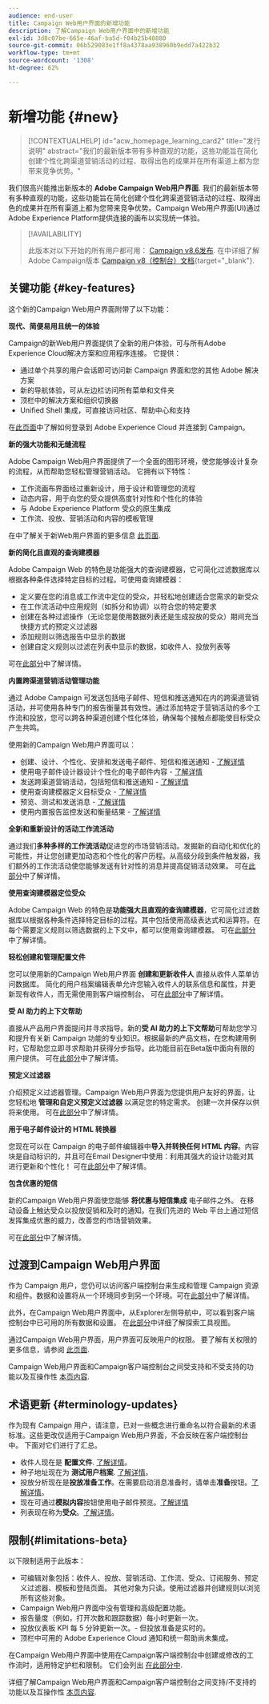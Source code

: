 ```yaml
---
audience: end-user
title: Campaign Web用户界面的新增功能
description: 了解Campaign Web用户界面中的新增功能
exl-id: 3d8c07be-665e-46af-ba5d-f04b25b40880
source-git-commit: 06b529083e1ff8a4378aa938960b9edd7a422b32
workflow-type: tm+mt
source-wordcount: '1308'
ht-degree: 62%

---
```



# 新增功能 {#new}

>[!CONTEXTUALHELP]
>id="acw_homepage_learning_card2"
>title="发行说明"
>abstract="我们的最新版本带有多种直观的功能，这些功能旨在简化创建个性化跨渠道营销活动的过程、取得出色的成果并在所有渠道上都为您带来竞争优势。"

我们很高兴能推出新版本的 **Adobe Campaign Web用户界面**. 我们的最新版本带有多种直观的功能，这些功能旨在简化创建个性化跨渠道营销活动的过程、取得出色的成果并在所有渠道上都为您带来竞争优势。Campaign Web用户界面(UI)通过Adobe Experience Platform提供连接的画布以实现统一体验。


>[!AVAILABILITY]
>
>此版本对以下开始的所有用户都可用： [Campaign v8.6发布](https://experienceleague.adobe.com/docs/campaign/campaign-v8/releases/release-notes.html). 在中详细了解Adobe Campaign版本 [Campaign v8（控制台）文档](https://experienceleague.adobe.com/docs/campaign/campaign-v8/releases/upgrades.html){target="_blank"}.


## 关键功能 {#key-features}

这个新的Campaign Web用户界面附带了以下功能：

**现代、简便易用且统一的体验**

Campaign的新Web用户界面提供了全新的用户体验，可与所有Adobe Experience Cloud解决方案和应用程序连接。 它提供：

* 通过单个共享的用户会话即可访问新 Campaign 界面和您的其他 Adobe 解决方案
* 新的导航体验，可从左边栏访问所有菜单和文件夹
* 顶栏中的解决方案和组织切换器
* Unified Shell 集成，可直接访问社区、帮助中心和支持

在[此页面](../get-started/connect-to-campaign.md)中了解如何登录到 Adobe Experience Cloud 并连接到 Campaign。


**新的强大功能和无缝流程**

Adobe Campaign Web用户界面提供了一个全面的图形环境，使您能够设计复杂的流程，从而帮助您轻松管理营销活动。 它拥有以下特性：

* 工作流画布界面经过重新设计，用于设计和管理您的流程
* 动态内容，用于向您的受众提供高度针对性和个性化的体验
* 与 Adobe Experience Platform 受众的原生集成
* 工作流、投放、营销活动和内容的模板管理

在中了解关于新Web用户界面的更多信息 [此页面](../get-started/user-interface.md).

**新的简化且直观的查询建模器**

Adobe Campaign Web 的特色是功能强大的查询建模器，它可简化过滤数据库以根据各种条件选择特定目标的过程。可使用查询建模器：

* 定义要在您的消息或工作流中定位的受众，并轻松地创建适合您需求的新受众
* 在工作流活动中应用规则（如拆分和协调）以符合您的特定要求
* 创建在各种过滤操作（无论您是使用数据列表还是生成投放的受众）期间充当快捷方式的预定义过滤器
* 添加规则以筛选报告中显示的数据
* 创建自定义规则以过滤在列表中显示的数据，如收件人、投放列表等

可在[此部分](../query/query-modeler-overview.md)中了解详情。


**内置跨渠道营销活动管理功能**

通过 Adobe Campaign 可发送包括电子邮件、短信和推送通知在内的跨渠道营销活动，并可使用各种专门的报告衡量其有效性。通过添加特定于营销活动的多个工作流和投放，您可以跨各种渠道创建个性化体验，确保每个接触点都能使目标受众产生共鸣。

使用新的Campaign Web用户界面可以：

* 创建、设计、个性化、安排和发送电子邮件、短信和推送通知 - [了解详情](../msg/gs-messages.md)
* 使用电子邮件设计器设计个性化的电子邮件内容 - [了解详情](../email/edit-content.md)
* 发送跨渠道营销活动，包括短信和推送通知 - [了解详情](../workflows/activities/channels.md)
* 使用查询建模器定义目标受众 - [了解详情](../audience/about-recipients.md)
* 预览、测试和发送消息 - [了解详情](../monitor/prepare-send.md)
* 使用内置报告监控发送和衡量结果 - [了解详情](../reporting/delivery-reports.md)



**全新和重新设计的活动工作流活动**

通过我们&#x200B;**多种多样的工作流活动**&#x200B;促进您的市场营销活动。发掘新的自动化和优化的可能性，并让您创建更加动态和个性化的客户历程。从高级分段到条件触发器，我们额外的工作流活动使您能够发送有针对性的消息并提高促销活动效果。 可在[此部分](../workflows/gs-workflows.md)中了解详情。


**使用查询建模器定位受众**

Adobe Campaign Web 的特色是&#x200B;**功能强大且直观的查询建模器**，它可简化过滤数据库以根据各种条件选择特定目标的过程。其中包括使用高级表达式和运算符。在每个需要定义规则以筛选数据的上下文中，都可以使用查询建模器。 可在[此部分](../query/query-modeler-overview.md)中了解详情。

**轻松创建和管理配置文件**

您可以使用新的Campaign Web用户界面 **创建和更新收件人** 直接从收件人菜单访问数据库。 简化的用户档案编辑表单允许您输入收件人的联系信息和属性，并更新现有收件人，而无需使用到客户端控制台。 可在[此部分](../audience/about-recipients.md)中了解详情。

<!--
* Adobe Experience Manager (AEM) Integration
    
    With our AEM integration extended to web UI, you can easily manage assets and synchronize full HTML templates, empowering you to create captivating digital experiences without any hassle. 
    
    Elevate and streamline your content management capabilities on the web UI with this integration to boost productivity.
-->
<!--
* **Gen AI for Email content**

    Say goodbye to manual content creation and hello to efficient, data-driven campaigns with the power of Gen AI.  Our Gen AI technology utilizes advanced algorithms to **generate highly engaging and personalized content**. Drive higher open rates, click-through rates, and conversions with Gen AI's intelligent content generation. Stay ahead of the competition and elevate your email marketing game with Gen AI on email content.

    Learn more in [this section](../email/generative-gs.md).
-->

**受 AI 助力的上下文帮助**

直接从产品用户界面提问并寻求指导。新的&#x200B;**受 AI 助力的上下文帮助**&#x200B;可帮助您学习和提升有关新 Campaign 功能的专业知识。根据最新的产品文档，在您构建用例时，它帮助您立即寻求帮助并获得分步指导。此功能目前在Beta版中面向有限的用户提供。 可在[此部分](../get-started/using-ai.md)中了解详情。

**预定义过滤器**

介绍预定义过滤器管理。Campaign Web用户界面为您提供用户友好的界面，让您轻松地 **管理和自定义预定义过滤器** 以满足您的特定需求。 创建一次并保存以供将来使用。 可在[此部分](../get-started/predefined-filters.md)中了解详情。

**用于电子邮件设计的 HTML 转换器**

您现在可以在 Campaign 的电子邮件编辑器中&#x200B;**导入并转换任何 HTML 内容**。内容块是自动标识的，并且可在Email Designer中使用：利用其强大的设计功能对其进行更新和个性化！ 可在[此部分](../email/existing-content.md)中了解详情。


**包含优惠的短信**

新的Campaign Web用户界面使您能够 **将优惠与短信集成** 电子邮件之外。 在移动设备上触达受众以投放促销和及时的通知。在我们先进的 Web 平台上通过短信发挥集成优惠的威力，改善您的市场营销效果。

可在[此部分](../msg/offers.md)中了解详情。

## 过渡到Campaign Web用户界面

作为 Campaign 用户，您仍可以访问客户端控制台来生成和管理 Campaign 资源和组件。数据和设置将从一个环境同步到另一个环境。可在[此部分](../get-started/get-started.md#ac-client)中了解详情。

此外，在Campaign Web用户界面中，从Explorer左侧导航中，可以看到客户端控制台中已可用的所有数据和设置。 在[此部分](../get-started/user-interface.md#user-interface-explorer)中详细了解探索工具视图。

通过Campaign Web用户界面，用户界面可反映用户的权限。 要了解有关权限的更多信息，请参阅 [此页面](../get-started/permissions.md).

Campaign Web用户界面和Campaign客户端控制台之间受支持和不受支持的功能以及互操作性 [本页内容](../get-started/capability-matrix.md).

## 术语更新 {#terminology-updates}

作为现有 Campaign 用户，请注意，已对一些概念进行重命名以符合最新的术语标准。这些更改仅适用于Campaign Web用户界面，不会反映在客户端控制台中。 下面对它们进行了汇总。

* 收件人现在是 **配置文件**. [了解详情](../audience/gs-audiences-recipients.md)。
* 种子地址现在为 **测试用户档案**. [了解详情](../preview-test/test-deliveries.md)。
* 投放分析现在是&#x200B;**投放准备工作**。在需要启动消息准备时，请单击&#x200B;**准备**&#x200B;按钮。[了解详情](../monitor/prepare-send.md)。
* 现在可通过&#x200B;**模拟内容**&#x200B;按钮使用电子邮件预览。[了解详情](../preview-test/preview-test.md)
* 列表现在称为&#x200B;**受众**。[了解详情](../audience/gs-audiences-recipients.md)。

## 限制{#limitations-beta}

以下限制适用于此版本：

* 可编辑对象包括：收件人、投放、营销活动、工作流、受众、订阅服务、预定义过滤器、模板和登陆页面。 其他对象为只读。使用过滤器并创建规则以浏览所有这些对象。
* Campaign Web用户界面中没有管理和高级配置功能。
* 报告量度（例如，打开次数和跟踪数据）每小时更新一次。
* 投放仪表板 KPI 每 5 分钟更新一次。- 但投放准备是实时的。
* 顶栏中可用的 Adobe Experience Cloud 通知和统一帮助尚未集成。

在Campaign Web用户界面中使用在Campaign客户端控制台中创建或修改的工作流时，适用特定护栏和限制。 它们会列出 [在此部分中](../get-started/guardrails.md).

详细了解Campaign Web用户界面和Campaign客户端控制台之间支持/不支持的功能以及互操作性 [本页内容](../get-started/capability-matrix.md).
